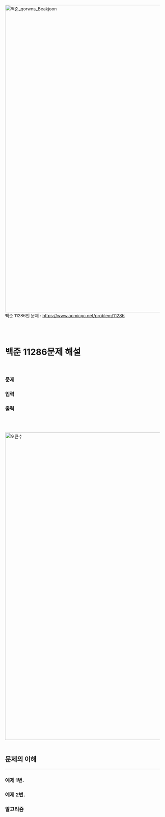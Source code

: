 
<img src = "/img/BeakJoon/백준.png" width=1000px alt="백준_qorwns_Beakjoon"></img>
백준 11286번 문제 : https://www.acmicpc.net/problem/11286

<meta name="keywords" content="코딩테스트, 스택, 정렬, 오큰수">
<meta name=“description” content = “백준 11286번 문제”>

</br></br>

백준 11286문제 해설
=============
</br>

### 문제

### 입력

### 출력
</br></br></br>
<img src = "/img/BeakJoon/No.17298.png" width=1000px alt="오큰수"></img>
</br></br>

## 문제의 이해

---

### 예제 1번.

### 예제 2번.


### 알고리즘


```java

   
```
